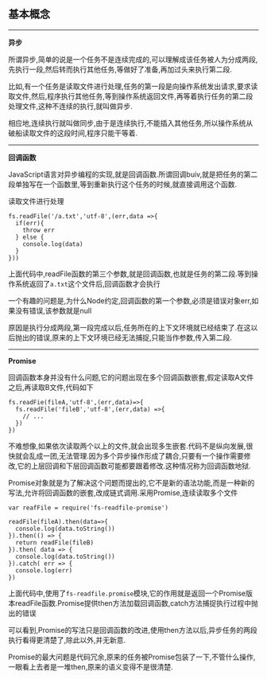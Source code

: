 ## 基本概念
---
**异步**

所谓异步,简单的说是一个任务不是连续完成的,可以理解成该任务被人为分成两段,先执行一段,然后转而执行其他任务,等做好了准备,再加过头来执行第二段.

比如,有一个任务是读取文件进行处理,任务的第一段是向操作系统发出请求,要求读取文件,然后,程序执行其他任务,等到操作系统返回文件,再等着执行任务的第二段处理文件,这种不连续的执行,就叫做异步.

相应地,连续执行就叫做同步,由于是连续执行,不能插入其他任务,所以操作系统从破船读取文件的这段时间,程序只能干等着.

---
**回调函数**

JavaScript语言对异步编程的实现,就是回调函数.所谓回调buiv,就是把任务的第二段单独写在一个函数里,等到重新执行这个任务的时候,就直接调用这个函数.

读取文件进行处理

```
fs.readFile('/a.txt','utf-8',(err,data =>{
  if(err){
    throw err
  } else {
    console.log(data)
  }
}))
```

上面代码中,readFile函数的第三个参数,就是回调函数,也就是任务的第二段.等到操作系统返回了`a.txt`这个文件后,回调函数才会执行

一个有趣的问题是,为什么Node约定,回调函数的第一个参数,必须是错误对象err,如果没有错误,该参数就是null

原因是执行分成两段,第一段完成以后,任务所在的上下文环境就已经结束了.在这以后抛出的错误,原来的上下文环境已经无法捕捉,只能当作参数,传入第二段.

---

**Promise**

回调函数本身并没有什么问题,它的问题出现在多个回调函数嵌套,假定读取A文件之后,再读取B文件,代码如下
```
fs.readFie(fileA,'utf-8',(err,data)=>{
  fs.readFile('fileB','utf-8',(err,data) =>{
    // ...
  })
})
```

不难想像,如果依次读取两个以上的文件,就会出现多生嵌套.代码不是纵向发展,很快就会乱成一团,无法管理.因为多个异步操作形成了耦合,只要有一个操作需要修改,它的上层回调和下层回调函数可能都要跟着修改.这种情况称为回调函数地狱.

Promise对象就是为了解决这个问题而提出的,它不是新的语法功能,而是一种新的写法,允许将回调函数的嵌套,改成链式调用.采用Promise,连续读取多个文件

```
var reafFile = require('fs-readfile-promise')

readFile(fileA).then(data=>{
  console.log(data.toString())
}).then(() => {
  return readFile(fileB)
}).then( data => {
  console.log(data.toString())
}).catch( err => {
  console.log(err)
})
```

上面代码中,使用了`fs-readfile.promise`模块,它的作用就是返回一个Promise版本readFile函数.Promise提供then方法加载回调函数,catch方法捕捉执行过程中抛出的错误

可以看到,Promise的写法只是回调函数的改进,使用then方法以后,异步任务的两段执行看得更清楚了,除此以外,并无新意.

Promise的最大问题是代码冗余,原来的任务被Promise包装了一下,不管什么操作,一眼看上去者是一堆then,原来的语义变得不是很清楚.